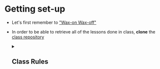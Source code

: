 # Getting set-up

- Let's first remember to ["Wax-on Wax-off"](https://www.youtube.com/watch?v=Bg21M2zwG9Q)
- In order to be able to retrieve all of the lessons done in class, **clone** the [class repository](https://github.com/Flow-Fly/webdev-1010)
  <details>
    <summary>
      <h2>Class Rules</h2>
    </summary>

  - Be on time
  - Don't copy / paste code you do not understand
  - Don't compare youself to others
  - There are no stupid questions
  - Try to read your lessons the day before class
  - Take notes (notepads, pen & paper, your choice), for questions as well
  - Don't be afraid to fail
  - Don't copy / paste code snippets, type them manually
  - Submit the Labs on the same day (except for Friday's Labs, can be submitted until Monday)
  - Debugging / asking for help during labs need to be done on the `#ask-for-support` channel (Slack)
  - Try to be the most autonomous:
    - Google
    - MDN
    - StackOverflow
    - Documentation
  - Google > MDN / Documentation / StackOverflow > #ask-for-support
  - Enjoy the roller-coaster
  - Wax-on Wax-off

  </details>

